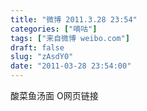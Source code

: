 ```yaml
---
title: "微博 2011.3.28 23:54"
categories: ["嘀咕"]
tags: ["来自微博 weibo.com"]
draft: false
slug: "zAsdY0"
date: "2011-03-28 23:54:00"
---
```


<p>酸菜鱼汤面 O网页链接 ​​​​</p>
